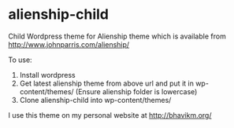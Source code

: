 alienship-child
===============

Child Wordpress theme for Alienship theme which is available from http://www.johnparris.com/alienship/

To use:  
1. Install wordpress  
2. Get latest alienship theme from above url and put it in wp-content/themes/ (Ensure alienship folder is lowercase)  
3. Clone alienship-child into wp-content/themes/

I use this theme on my personal website at http://bhavikm.org/
